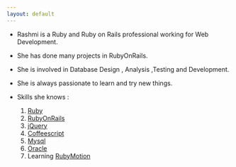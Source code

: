```yaml
---
layout: default
---
```

  * Rashmi is a Ruby and Ruby on Rails professional working for Web Development.
  * She has done many projects in RubyOnRails.
  * She is involved in Database Design , Analysis ,Testing and Development.

  * She is always passionate to learn and try new things.

  * Skills she knows :
  
    1. <a href="http://www.ruby-lang.org/en/">Ruby</a>
    2. <a href='http://guides.rubyonrails.org/'>RubyOnRails</a>
    3. <a href='http://jquery.com/'>jQuery</a>
    4. <a href="http://coffeescript.org/">Coffeescript</a>
    5. <a href="http://www.mysql.com/">Mysql</a></li>
    6. <a href="http://www.oracle.com/index.html">Oracle</a></li>
    7. Learning <a href="http://www.rubymotion.com/">RubyMotion</a>

